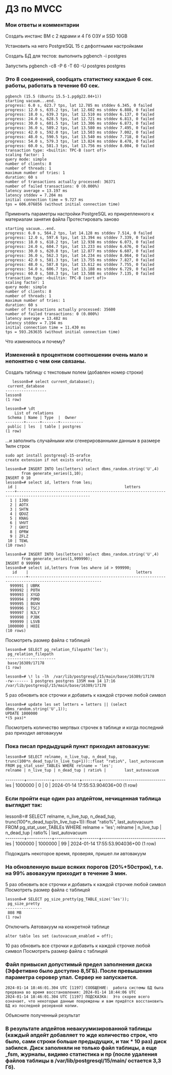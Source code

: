 # ДЗ по MVCC 

### Мои ответы и комментарии

Создать инстанс ВМ с 2 ядрами и 4 Гб ОЗУ и SSD 10GB

Установить на него PostgreSQL 15 с дефолтными настройками

Создать БД для тестов: выполнить pgbench -i postgres

Запустить pgbench -c8 -P 6 -T 60 -U postgres postgres

### Это 8 соединений, сообщать статистику каждые 6 сек. работы, работать в течение 60 сек. 
    
    pgbench (15.5 (Ubuntu 15.5-1.pgdg22.04+1))
    starting vacuum...end.
    progress: 6.0 s, 623.7 tps, lat 12.785 ms stddev 6.345, 0 failed
    progress: 12.0 s, 635.2 tps, lat 12.602 ms stddev 6.888, 0 failed
    progress: 18.0 s, 639.3 tps, lat 12.510 ms stddev 6.137, 0 failed
    progress: 24.0 s, 628.5 tps, lat 12.721 ms stddev 6.813, 0 failed
    progress: 30.0 s, 601.5 tps, lat 13.306 ms stddev 6.873, 0 failed
    progress: 36.0 s, 589.2 tps, lat 13.580 ms stddev 7.495, 0 failed
    progress: 42.0 s, 592.0 tps, lat 13.503 ms stddev 7.002, 0 failed
    progress: 48.0 s, 590.5 tps, lat 13.540 ms stddev 7.718, 0 failed
    progress: 54.0 s, 579.3 tps, lat 13.824 ms stddev 8.478, 0 failed
    progress: 60.0 s, 581.3 tps, lat 13.756 ms stddev 8.004, 0 failed
    transaction type: <builtin: TPC-B (sort of)>
    scaling factor: 1
    query mode: simple
    number of clients: 8
    number of threads: 1
    maximum number of tries: 1
    duration: 60 s
    number of transactions actually processed: 36371
    number of failed transactions: 0 (0.000%)
    latency average = 13.197 ms
    latency stddev = 7.204 ms
    initial connection time = 9.727 ms
    tps = 606.076856 (without initial connection time)

    
Применить параметры настройки PostgreSQL из прикрепленного к материалам занятия файла
Протестировать заново
    
    starting vacuum...end.
    progress: 6.0 s, 564.2 tps, lat 14.128 ms stddev 7.514, 0 failed
    progress: 12.0 s, 597.6 tps, lat 13.394 ms stddev 7.339, 0 failed
    progress: 18.0 s, 618.2 tps, lat 12.938 ms stddev 6.073, 0 failed
    progress: 24.0 s, 604.7 tps, lat 13.233 ms stddev 6.676, 0 failed
    progress: 30.0 s, 620.8 tps, lat 12.877 ms stddev 6.607, 0 failed
    progress: 36.0 s, 562.3 tps, lat 14.234 ms stddev 8.064, 0 failed
    progress: 42.0 s, 581.3 tps, lat 13.755 ms stddev 7.827, 0 failed
    progress: 48.0 s, 587.8 tps, lat 13.612 ms stddev 7.755, 0 failed
    progress: 54.0 s, 606.7 tps, lat 13.188 ms stddev 6.729, 0 failed
    progress: 60.0 s, 588.3 tps, lat 13.588 ms stddev 7.135, 0 failed
    transaction type: <builtin: TPC-B (sort of)>
    scaling factor: 1
    query mode: simple
    number of clients: 8
    number of threads: 1
    maximum number of tries: 1
    duration: 60 s
    number of transactions actually processed: 35600
    number of failed transactions: 0 (0.000%)
    latency average = 13.482 ms
    latency stddev = 7.194 ms
    initial connection time = 11.430 ms
    tps = 593.263635 (without initial connection time)

Что изменилось и почему?
    
### Изменений в процентном соотношении очень мало и непонятно с чем они связаны.     
    
Создать таблицу с текстовым полем (добавлен номер строки)

    
       lesson8=# select current_database();
	 current_database 
	------------------
 	lesson8
	(1 row)
	
    lesson8=# \dt
        List of relations
     Schema | Name | Type  |  Owner   
    --------+------+-------+----------
     public | les  | table | postgres
    (1 row)


...и заполнить случайными или сгенерированными данным в размере 1млн строк

    sudo apt install postgresql-15-orafce
    create extension if not exists orafce;

 	lesson8=# INSERT INTO les(letters) select dbms_random.string('U',4) 
           from generate_series(1,10);
    INSERT 0 10
    lesson8=# select id, letters from les;
     id |                                               letters                                                
    ----+------------------------------------------------------------------------------------------------------
      1 | IJOO                                                                                                
      2 | AOTX                                                                                                
      3 | SHTN                                                                                                
      4 | QDUZ                                                                                                
      5 | KNAG                                                                                                
      6 | VHVT                                                                                                
      7 | GNYI                                                                                                
      8 | OPRW                                                                                                
      9 | ZFLZ                                                                                                
     10 | TEWL                                                                                                
    (10 rows)

    lesson8=# INSERT INTO les(letters) select dbms_random.string('U',4) 
           from generate_series(1,999990);
    INSERT 0 999990
    lesson8=# select id,letters from les where id > 999990;
       id    |                                               letters                                                
    ---------+------------------------------------------------------------------------------------------------------
      999991 | UBRK                                                                                                
      999992 | POTH                                                                                                
      999993 | XYGD                                                                                                
      999994 | POMO                                                                                                
      999995 | BGVH                                                                                                
      999996 | TSCJ                                                                                                
      999997 | NJLY                                                                                                
      999998 | PJBK                                                                                                
      999999 | LSVB                                                                                                
     1000000 | HOIE                                                                                                
    (10 rows)

   
Посмотреть размер файла с таблицей

    lesson8=# SELECT pg_relation_filepath('les');
     pg_relation_filepath 
    ----------------------
     base/16389/17178
    (1 row)

    lesson8=# \! ls -lh  /var/lib/postgresql/15/main/base/16389/17178
    -rw------- 1 postgres postgres 135M янв 14 17:16 /var/lib/postgresql/15/main/base/16389/17178

5 раз обновить все строчки и добавить к каждой строчке любой символ

    lesson8=# update les set letters = letters || (select dbms_random.string('U',1));
    UPDATE 1000000
    *(5 раз)*

Посмотреть количество мертвых строчек в таблице и когда последний раз приходил автовакуум
    
### Пока писал предыдущий пункт приходил автовакуум:


    lesson8=# SELECT relname, n_live_tup, n_dead_tup, trunc(100*n_dead_tup/(n_live_tup+1))::float "ratio%", last_autovacuum FROM pg_stat_user_TABLEs WHERE relname = 'les';
    relname | n_live_tup | n_dead_tup | ratio% |        last_autovacuum        
   ---------+------------+------------+--------+-------------------------------
    les     |    1000000 |          0 |      0 | 2024-01-14 17:55:53.904036+00
   (1 row)


### Если пройти еще один раз апдейтом, нечищенная таблица выглядит так: 



   lesson8=# SELECT relname, n_live_tup, n_dead_tup, trunc(100*n_dead_tup/(n_live_tup+1))::float "ratio%", last_autovacuum FROM pg_stat_user_TABLEs WHERE relname = 'les';
    relname | n_live_tup | n_dead_tup | ratio% |        last_autovacuum        
   ---------+------------+------------+--------+-------------------------------
    les     |    1000000 |    1000000 |     99 | 2024-01-14 17:55:53.904036+00
   (1 row)


Подождать некоторое время, проверяя, пришел ли автовакуум
    
### На обновленную выше всяких порогов  (20%+50строк), т.е. на  99% авовакуум приходит в течение 3 мин.

5 раз обновить все строчки и добавить к каждой строчке любой символ
Посмотреть размер файла с таблицей

    lesson8=# SELECT pg_size_pretty(pg_TABLE_size('les'));
     pg_size_pretty 
    ----------------
     808 MB
    (1 row)

Отключить Автовакуум на конкретной таблице

    alter table les set (autovacuum_enabled = off);

10 раз обновить все строчки и добавить к каждой строчке любой символ
Посмотреть размер файла с таблицей

### Файл привысил допустимый предел заполнения диска (Эффетивно было доступно 8,5ГБ). После превышения параметра серовер упал. Сервер не запускается.

    2024-01-14 18:46:01.304 UTC [1197] СООБЩЕНИЕ:  работа системы БД была прервана во время восстановления: 2024-01-14 18:44:06 UTC
    2024-01-14 18:46:01.304 UTC [1197] ПОДСКАЗКА:  Это скорее всего означает, что некоторые данные повреждены и вам придётся восстановить БД из последней резервной копии.


Объясните полученный результат

### В результате апдейтов невакуумизированной таблицы (каждый апдейт добавляет то жде количество строк, что было, сами строки больше предыдущих, и так * 10 раз) диск забился. Диск заполняли не только файл таблицы, а еще _fsm, журналы, видимо статистика и пр (после удаления файлов таблицы в /var/lib/postgresql/15/main/ остается 3,3 Гб).


